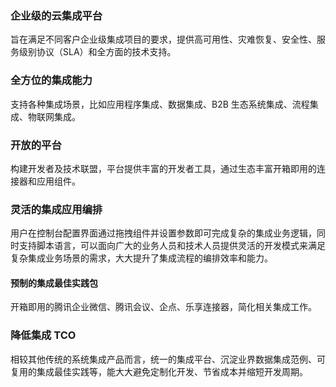 ### 企业级的云集成平台
旨在满足不同客户企业级集成项目的要求，提供高可用性、灾难恢复、安全性、服务级别协议（SLA）和全方面的技术支持。

### 全方位的集成能力
支持各种集成场景，比如应用程序集成、数据集成、B2B 生态系统集成、流程集成、物联网集成。

### 开放的平台
构建开发者及技术联盟，平台提供丰富的开发者工具，通过生态丰富开箱即用的连接器和应用组件。

### 灵活的集成应用编排
用户在控制台配置界面通过拖拽组件并设置参数即可完成复杂的集成业务逻辑，同时支持脚本语言，可以面向广大的业务人员和技术人员提供灵活的开发模式来满足复杂集成业务场景的需求，大大提升了集成流程的编排效率和能力。

#### 预制的集成最佳实践包
开箱即用的腾讯企业微信、腾讯会议、企点、乐享连接器，简化相关集成工作。

### 降低集成 TCO
相较其他传统的系统集成产品而言，统一的集成平台、沉淀业界数据集成范例、可复用的集成最佳实践等，能大大避免定制化开发、节省成本并缩短开发周期。
